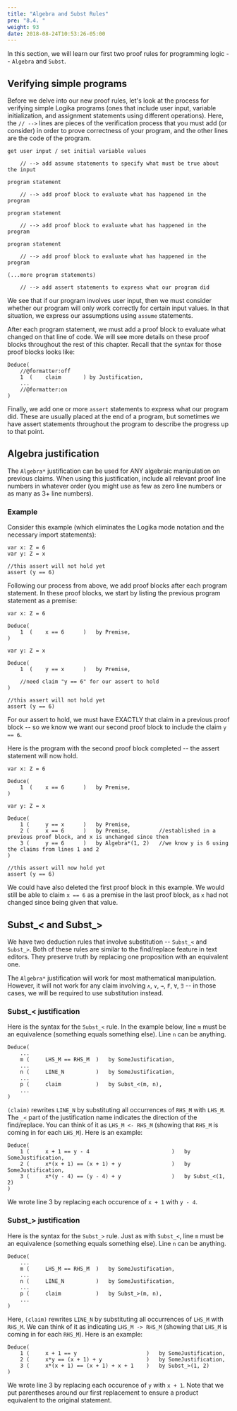 ```yaml
---
title: "Algebra and Subst Rules"
pre: "8.4. "
weight: 93
date: 2018-08-24T10:53:26-05:00
---
```


In this section, we will learn our first two proof rules for programming logic -- `Algebra` and `Subst`.

## Verifying simple programs

Before we delve into our new proof rules, let's look at the process for verifying simple Logika programs (ones that include user input, variable initialization, and assignment statements using different operations). Here, the `// -->` lines are pieces of the verification process that you must add (or consider) in order to prove correctness of your program, and the other lines are the code of the program.

```text
get user input / set initial variable values

    // --> add assume statements to specify what must be true about the input

program statement

    // --> add proof block to evaluate what has happened in the program

program statement

    // --> add proof block to evaluate what has happened in the program

program statement

    // --> add proof block to evaluate what has happened in the program

(...more program statements)

    // --> add assert statements to express what our program did
```

We see that if our program involves user input, then we must consider whether our program will only work correctly for certain input values. In that situation, we express our assumptions using `assume` statements.

After each program statement, we must add a proof block to evaluate what changed on that line of code. We will see more details on these proof blocks throughout the rest of this chapter. Recall that the syntax for those proof blocks looks like:

```text
Deduce(
    //@formatter:off
    1  (    claim       ) by Justification,
    ...
    //@formatter:on
)
```

Finally, we add one or more `assert` statements to express what our program did. These are usually placed at the end of a program, but sometimes we have assert statements throughout the program to describe the progress up to that point.

## Algebra justification

The `Algebra*` justification can be used for ANY algebraic manipulation on previous claims. When using this justification, include all relevant proof line numbers in whatever order (you might use as few as zero line numbers or as many as 3+ line numbers).

### Example

Consider this example (which eliminates the Logika mode notation and the necessary import statements):

```text
var x: Z = 6
var y: Z = x

//this assert will not hold yet
assert (y == 6)
```

Following our process from above, we add proof blocks after each program statement. In these proof blocks, we start by listing the previous program statement as a premise:

```text
var x: Z = 6

Deduce(
    1  (    x == 6      )   by Premise,
)

var y: Z = x

Deduce(
    1  (    y == x      )   by Premise,

    //need claim "y == 6" for our assert to hold
)

//this assert will not hold yet
assert (y == 6)
```

For our assert to hold, we must have EXACTLY that claim in a previous proof block -- so we know we want our second proof block to include the claim `y == 6`.

Here is the program with the second proof block completed -- the assert statement will now hold.

```text
var x: Z = 6

Deduce(
    1  (    x == 6      )   by Premise,
)

var y: Z = x

Deduce(
    1 (     y == x      )   by Premise,
    2 (     x == 6      )   by Premise,         //established in a previous proof block, and x is unchanged since then
    3 (     y == 6      )   by Algebra*(1, 2)   //we know y is 6 using the claims from lines 1 and 2
)

//this assert will now hold yet
assert (y == 6)
```

We could have also deleted the first proof block in this example. We would still be able to claim `x == 6` as a premise in the last proof block, as `x` had not changed since being given that value.

## Subst_< and Subst_>

We have two deduction rules that involve substitution -- `Subst_<` and `Subst_>`. Both of these rules are similar to the find/replace feature in text editors. They preserve truth by replacing one proposition with an equivalent one.

The `Algebra*` justification will work for most mathematical manipulation. However, it will not work for any claim involving `∧`, `∨`, `→`, `F`, `∀`, `∃` -- in those cases, we will be required to use substitution instead.

### Subst_< justification

Here is the syntax for the `Subst_<` rule. In the example below, line `m` must be an equivalence (something equals something else). Line `n` can be anything.

```text
Deduce(
    ...
    m (     LHS_M == RHS_M  )   by SomeJustification,
    ...
    n (     LINE_N          )   by SomeJustification,
    ...
    p (     claim           )   by Subst_<(m, n),
    ...
)
```

`(claim)` rewrites `LINE_N` by substituting all occurrences of `RHS_M` with `LHS_M`. The `_<` part of the justification name indicates the direction of the find/replace. You can think of it as `LHS_M <- RHS_M` (showing that `RHS_M` is coming in for each `LHS_M`). Here is an example:

```text
Deduce(
    1 (     x + 1 == y - 4                          )   by SomeJustification,
    2 (     x*(x + 1) == (x + 1) + y                )   by SomeJustification,
    3 (     x*(y - 4) == (y - 4) + y                )   by Subst_<(1, 2)
)
```

We wrote line 3 by replacing each occurence of `x + 1` with `y - 4`.

### Subst_> justification

Here is the syntax for the `Subst_>` rule. Just as with `Subst_<`, line `m` must be an equivalence (something equals something else). Line `n` can be anything.

```text
Deduce(
    ...
    m (     LHS_M == RHS_M  )   by SomeJustification,
    ...
    n (     LINE_N          )   by SomeJustification,
    ...
    p (     claim           )   by Subst_>(m, n),
    ...
)
```

Here, `(claim)` rewrites `LINE_N` by substituting all occurrences of `LHS_M` with `RHS_M`. We can think of it as indicating `LHS_M -> RHS_M` (showing that `LHS_M` is coming in for each `RHS_M`). Here is an example:

```text
Deduce(
    1 (     x + 1 == y                      )   by SomeJustification,
    2 (     x*y == (x + 1) + y              )   by SomeJustification,
    3 (     x*(x + 1) == (x + 1) + x + 1    )   by Subst_>(1, 2)
)
```

We wrote line 3 by replacing each occurence of `y` with `x + 1`. Note that we put parentheses around our first replacement to ensure a product equivalent to the original statement.